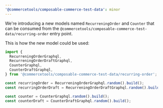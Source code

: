 ```yaml
---
'@commercetools/composable-commerce-test-data': minor
---
```


We're introducing a new models named `RecurreningOrder` and `Counter` that can be consumed from the `@commercetools/composable-commerce-test-data/recurring-order` entry point.

This is how the new model could be used:

```ts
import {
  RecurreningOrderGraphql,
  RecurreningOrderDraftGraphql,
  CounterGraphql,
  CounterDraftGraphql,
} from '@commercetools/composable-commerce-test-data/recurring-order';

const recurringOrder = RecurreningOrderGraphql.random().build();
const recurringOrderDraft = RecurreningOrderDraftGraphql.random().build();

const counter = CounterGraphql.random().build();
const counterDraft = CounterDraftGraphql.random().build();
```

